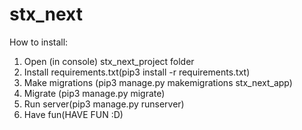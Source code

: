 # stx_next

How to install:

1. Open (in console) stx_next_project folder
2. Install requirements.txt(pip3 install -r requirements.txt)
3. Make migrations (pip3 manage.py makemigrations stx_next_app)
4. Migrate (pip3 manage.py migrate)
5. Run server(pip3 manage.py runserver)
6. Have fun(HAVE FUN :D)
